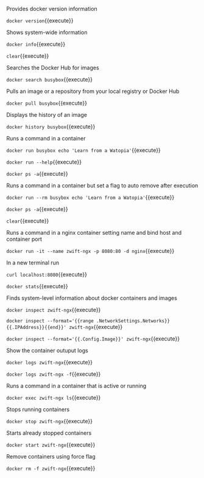 Provides docker version information

`docker version`{{execute}}

Shows system-wide information

`docker info`{{execute}}

`clear`{{execute}}

Searches the Docker Hub for images

`docker search busybox`{{execute}}

Pulls an image or a repository from your local registry or Docker Hub

`docker pull busybox`{{execute}}

Displays the history of an image

`docker history busybox`{{execute}}

Runs a command in a container

`docker run busybox echo 'Learn from a Watopia'`{{execute}}

`docker run --help`{{execute}}

`docker ps -a`{{execute}}

Runs a command in a container but set a flag to auto remove after execution

`docker run --rm busybox echo 'Learn from a Watopia'`{{execute}}

`docker ps -a`{{execute}}

`clear`{{execute}}

Runs a command in a nginx container setting name and bind host and container port

`docker run -it --name zwift-ngx -p 8080:80 -d nginx`{{execute}}

In a new terminal run

`curl localhost:8080`{{execute}}

`docker stats`{{execute}}


Finds system-level information about docker containers and images

`docker inspect zwift-ngx`{{execute}}

`docker inspect --format='{{range .NetworkSettings.Networks}}{{.IPAddress}}{{end}}' zwift-ngx`{{execute}}

`docker inspect --format='{{.Config.Image}}' zwift-ngx`{{execute}}

Show the container outuput logs

`docker logs zwift-ngx`{{execute}}

`docker logs zwift-ngx -f`{{execute}}

Runs a command in a container that is active or running

`docker exec zwift-ngx ls`{{execute}}

Stops running containers

`docker stop zwift-ngx`{{execute}}

Starts already stopped containers

`docker start zwift-ngx`{{execute}}

Remove containers using force flag

`docker rm -f zwift-ngx`{{execute}}